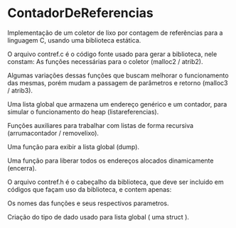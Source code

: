 # ContadorDeReferencias
Implementação de um coletor de lixo por contagem de referências para a linguagem C, usando uma biblioteca estática.

O arquivo contref.c é o código fonte usado para gerar a biblioteca, nele constam:
  As funções necessárias para o coletor (malloc2 / atrib2).
    
   Algumas variações dessas funções que buscam melhorar o funcionamento das mesmas, porém mudam a passagem de parâmetros e retorno (malloc3 / atrib3).
    
   Uma lista global que armazena um endereço genérico e um contador, para simular o funcionamento do heap (listareferencias).
    
   Funções auxiliares para trabalhar com listas de forma recursiva (arrumacontador / removelixo).
    
   Uma função para exibir a lista global (dump).
    
   Uma função para liberar todos os endereços alocados dinamicamente (encerra).
   
  O arquivo contref.h é o cabeçalho da biblioteca, que deve ser incluido em códigos que façam uso da biblioteca, e contem apenas: 

   Os nomes das funções e seus respectivos parametros.
   
   Criação do tipo de dado usado para lista global ( uma struct ).
  
